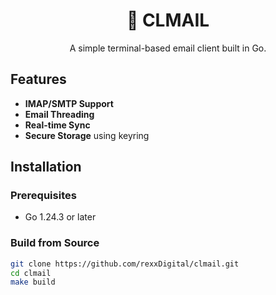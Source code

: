<div align="center">
  <h1>📧 CLMAIL</h1>
  <p>A simple terminal-based email client built in Go.</p>
</div>

## Features
- **IMAP/SMTP Support**
- **Email Threading**
- **Real-time Sync**
- **Secure Storage** using keyring

## Installation

### Prerequisites
- Go 1.24.3 or later

### Build from Source
```bash
git clone https://github.com/rexxDigital/clmail.git
cd clmail
make build
```
